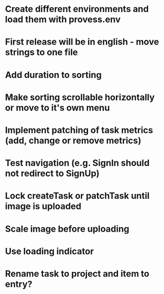 # Create different environments and load them with provess.env
# First release will be in english - move strings to one file
# Add duration to sorting
# Make sorting scrollable horizontally or move to it's own menu
# Implement patching of task metrics (add, change or remove metrics)
# Test navigation (e.g. SignIn should not redirect to SignUp)
# Lock createTask or patchTask until image is uploaded
# Scale image before uploading
# Use loading indicator
# Rename task to project and item to entry?